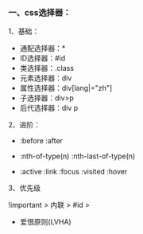 ### 一、css选择器：

1、基础：

* 通配选择器：\*
* ID选择器：\#id
* 类选择器：.class
* 元素选择器：div
* 属性选择器：div\[lang\|="zh"\]
* 子选择器：div&gt;p
* 后代选择器：div p

2、进阶：

* :before  :after

* :nth-of-type\(n\)   :nth-last-of-type\(n\)

* :active :link :focus :visited :hover

3、优先级

!important &gt; 内联 &gt; \#id &gt; 



* 爱恨原则\(LVHA\)



